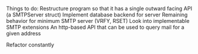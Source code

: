 Things to do:
Restructure program so that it has a single outward facing API (a SMTPServer struct)
Implement database backend for server
Remaining behavior for minimum SMTP server (VRFY, RSET)
Look into implementable SMTP extensions
An http-based API that can be used to query mail for a given address

Refactor constantly